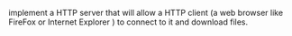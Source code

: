 implement a HTTP server that will allow a HTTP client (a web browser like FireFox or Internet Explorer ) to connect to it and download files.

